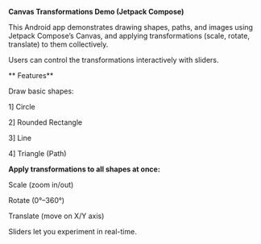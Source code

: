 **Canvas Transformations Demo (Jetpack Compose)**

This Android app demonstrates drawing shapes, paths, and images using Jetpack Compose’s Canvas, and applying transformations (scale, rotate, translate) to them collectively.

Users can control the transformations interactively with sliders.

** Features**

Draw basic shapes:

1]  Circle

 2] Rounded Rectangle

 3] Line

 4] Triangle (Path)


**Apply transformations to all shapes at once:**

 Scale (zoom in/out)

 Rotate (0°–360°)

 Translate (move on X/Y axis)

Sliders let you experiment in real-time.
